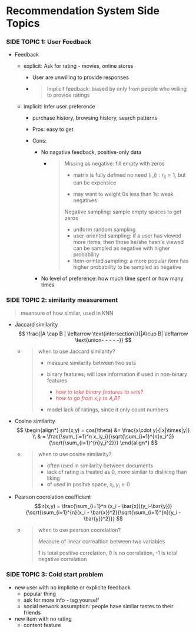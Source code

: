 # Recommendation System Side Topics

### SIDE TOPIC 1: User Feedback

- Feedback

  - explicit: Ask for rating - movies, online stores

    - User are unwilling to provide responses

    - > Implicit feedback:  biased by only from people who willing to provide ratings

  - implicit: infer user preference

    - purchase history, browsing history, search patterns

    - Pros: easy to get

    - Cons:

      - No nagative feedback, positive-only data

        - > Missing as negative: fill empty with zeros 
          >
          > * matrix is fully defined no need $(i,j): r_{ij}=1$, but can be expensice
          >
          > * may want to weight 0s less than 1s: weak negatives
          >
          > Negative sampling: sample empty spaces to get zeros
          >
          > * uniform random sampling
          > * user-oriented sampling: if a user has viewed more items, then those he/she hasn'e viewed can be sampled as negative with higher probability
          > * Item-orinted sampling: a more popular item has higher probability to be sampled as negative

      - No level of preference: how much time spent or how many times

      

### SIDE TOPIC 2: similarity measurement

> meansure of how similar, used in KNN

- Jaccard similarity
  $$
  \frac{|A \cap B | \leftarrow \text{intersection}}{|A\cup B| \leftarrow \text{union- - - - -}}
  $$

  * > when to use Jaccard similarity?
    >
    > * measure similarity between two sets
    >
    > * binary features, will lose information if used in non-binary features
    >   * <span style="color:#D0505D">*how to take binary features to sets?*</span>
    >   * <span style = 'color:#d0505d'>*how to go from x,y to A,B?*</span>
    > * model lack of ratings, since it only count numbers

- Cosine similarity
  $$
  \begin{align*}
  sim(x,y) = cos(\theta) &= \frac{x\cdot y}{|x|\times|y|} \\
  & = \frac{\sum_{i=1}^n x_iy_i}{\sqrt{\sum_{i=1}^{n}x_i^2}{\sqrt{\sum_{i=1}^{n}y_i^2}}}
  \end{align*}
  $$

  * > when to use cosine similarity?
    >
    > * often used in similarity between documents
    > * lack of rating is treated as 0, more similar to disliking than liking
    > * of used in positve space, $x_i, y_i \ge 0$

- Pearson coorelation coefficient
  $$
  r(x,y) = \frac{\sum_{i=1}^n (x_i - \bar{x})(y_i-\bar{y})}{\sqrt{\sum_{i=1}^{n}(x_i - \bar{x})^2}{\sqrt{\sum_{i=1}^{n}(y_i - \bar{y})^2}}}
  $$

  * > when to use pearson coorelation?
    >
    > Measure of linear correaltion between two variables
    >
    > 1 is total positive correlation, 0 is no correlation, -1 is total negative correlation



### SIDE TOPIC 3: Cold start problem

- new user with no implicite or explicite feedback
  - popular thing
  - ask for more info - tag yourself
  - social network assumption: people have similar tastes to their friends
- new item with no rating
  - content feature
